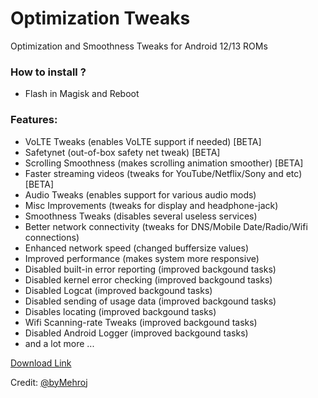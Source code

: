 # Optimization Tweaks
Optimization and Smoothness Tweaks for Android 12/13 ROMs

### How to install ?
- Flash in Magisk and Reboot

### Features:
- VoLTE Tweaks (enables VoLTE support if needed) [BETA]
- Safetynet (out-of-box safety net tweak) [BETA]
- Scrolling Smoothness (makes scrolling animation smoother) [BETA]
- Faster streaming videos (tweaks for YouTube/Netflix/Sony and etc) [BETA]
- Audio Tweaks (enables support for various audio mods)
- Misc Improvements (tweaks for display and headphone-jack)
- Smoothness Tweaks (disables several useless services)
- Better network connectivity (tweaks for DNS/Mobile Date/Radio/Wifi connections)
- Enhanced network speed (changed buffersize values)
- Improved performance (makes system more responsive)
- Disabled built-in error reporting (improved backgound tasks)
- Disabled kernel error checking (improved backgound tasks)
- Disabled Logcat (improved backgound tasks)
- Disabled sending of usage data (improved backgound tasks)
- Disables locating (improved backgound tasks)
- Wifi Scanning-rate Tweaks (improved backgound tasks)
- Disabled Android Logger (improved backgound tasks)
- and a lot more ...

[Download Link](https://www.pling.com/p/1953905/)

Credit: [@byMehroj](https://t.me/byMehroj)
